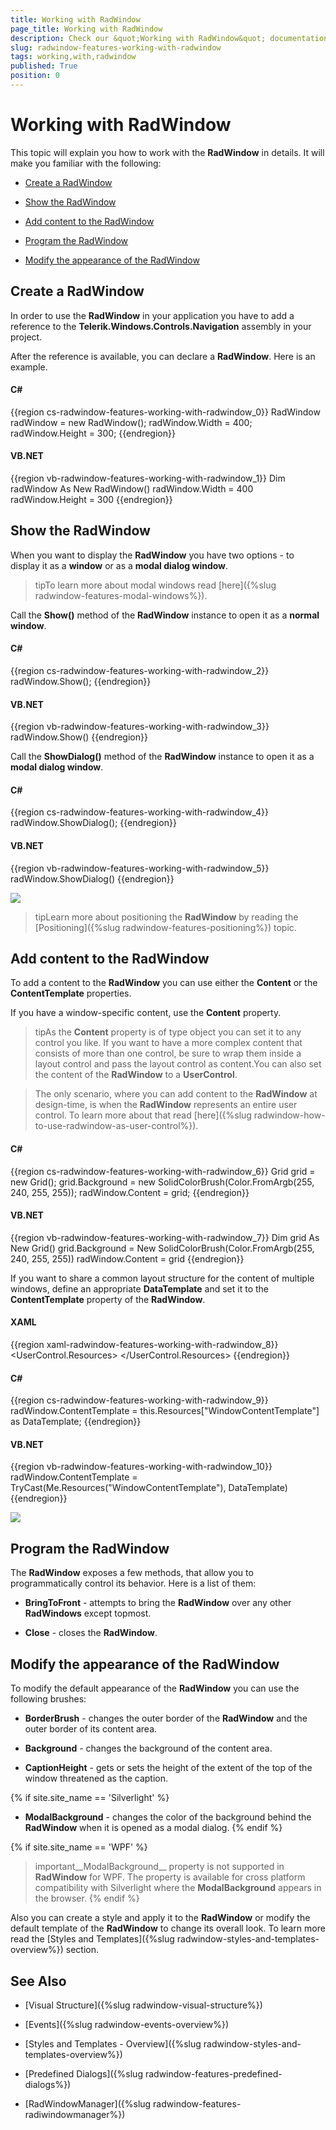 ```yaml
---
title: Working with RadWindow
page_title: Working with RadWindow
description: Check our &quot;Working with RadWindow&quot; documentation article for the RadWindow {{ site.framework_name }} control.
slug: radwindow-features-working-with-radwindow
tags: working,with,radwindow
published: True
position: 0
---
```


# Working with RadWindow

This topic will explain you how to work with the __RadWindow__ in details. It will make you familiar with the following:

* [Create a RadWindow](#create-a-radwindow)

* [Show the RadWindow](#show-the-radwindow)

* [Add content to the RadWindow](#add-content-to-the-radwindow)

* [Program the RadWindow](#program-the-radwindow)

* [Modify the appearance of the RadWindow](#modify-the-appearance-of-the-radwindow)

## Create a RadWindow

In order to use the __RadWindow__ in your application you have to add a reference to the __Telerik.Windows.Controls.Navigation__ assembly in your project.

After the reference is available, you can declare a __RadWindow__. Here is an example.

#### __C#__

{{region cs-radwindow-features-working-with-radwindow_0}}
	RadWindow radWindow = new RadWindow();
	radWindow.Width = 400;
	radWindow.Height = 300;
{{endregion}}

#### __VB.NET__

{{region vb-radwindow-features-working-with-radwindow_1}}
	Dim radWindow As New RadWindow()
	radWindow.Width = 400
	radWindow.Height = 300
{{endregion}}

## Show the RadWindow

When you want to display the __RadWindow__ you have two options - to display it as a __window__ or as a __modal dialog window__.

>tipTo learn more about modal windows read [here]({%slug radwindow-features-modal-windows%}).

Call the __Show()__ method of the __RadWindow__ instance to open it as a __normal window__.

#### __C#__

{{region cs-radwindow-features-working-with-radwindow_2}}
	radWindow.Show();
{{endregion}}

#### __VB.NET__

{{region vb-radwindow-features-working-with-radwindow_3}}
	radWindow.Show()
{{endregion}}

Call the __ShowDialog()__ method of the __RadWindow__ instance to open it as a __modal dialog window__.

#### __C#__

{{region cs-radwindow-features-working-with-radwindow_4}}
	radWindow.ShowDialog();
{{endregion}}

#### __VB.NET__

{{region vb-radwindow-features-working-with-radwindow_5}}
	radWindow.ShowDialog()
{{endregion}}

![](images/RadWindow_Working_with_RadWindow_01.png)

>tipLearn more about positioning the __RadWindow__ by reading the [Positioning]({%slug radwindow-features-positioning%}) topic.

## Add content to the RadWindow

To add a content to the __RadWindow__ you can use either the __Content__ or the __ContentTemplate__ properties.

If you have a window-specific content, use the __Content__ property.

>tipAs the __Content__ property is of type object you can set it to any control you like. If you want to have a more complex content that consists of more than one control, be sure to wrap them inside a layout control and pass the layout control as content.You can also set the content of the __RadWindow__ to a __UserControl__.

>The only scenario, where you can add content to the __RadWindow__ at design-time, is when the __RadWindow__ represents an entire user control. To learn more about that read [here]({%slug radwindow-how-to-use-radwindow-as-user-control%}).

#### __C#__

{{region cs-radwindow-features-working-with-radwindow_6}}
	Grid grid = new Grid();
	grid.Background = new SolidColorBrush(Color.FromArgb(255, 240, 255, 255));
	radWindow.Content = grid;
{{endregion}}

#### __VB.NET__

{{region vb-radwindow-features-working-with-radwindow_7}}
	Dim grid As New Grid()
	grid.Background = New SolidColorBrush(Color.FromArgb(255, 240, 255, 255))
	radWindow.Content = grid
{{endregion}}

If you want to share a common layout structure for the content of multiple windows, define an appropriate __DataTemplate__ and set it to the __ContentTemplate__ property of the __RadWindow__.

#### __XAML__

{{region xaml-radwindow-features-working-with-radwindow_8}}
	<UserControl.Resources>
	    <DataTemplate x:Key="WindowContentTemplate">
	        <Grid Background="Azure" />
	    </DataTemplate>
	</UserControl.Resources>
{{endregion}}

#### __C#__

{{region cs-radwindow-features-working-with-radwindow_9}}
	radWindow.ContentTemplate = this.Resources["WindowContentTemplate"] as DataTemplate;
{{endregion}}

#### __VB.NET__

{{region vb-radwindow-features-working-with-radwindow_10}}
	radWindow.ContentTemplate = TryCast(Me.Resources("WindowContentTemplate"), DataTemplate)
{{endregion}}

![](images/RadWindow_Working_with_RadWindow_02.png)

## Program the RadWindow

The __RadWindow__ exposes a few methods, that allow you to programmatically control its behavior. Here is a list of them:

* __BringToFront__ - attempts to bring the __RadWindow__ over any other __RadWindows__ except topmost. 

* __Close__ - closes the __RadWindow__.

## Modify the appearance of the RadWindow

To modify the default appearance of the __RadWindow__ you can use the following brushes:

* __BorderBrush__ - changes the outer border of the __RadWindow__ and the outer border of its content area.

* __Background__ - changes the background of the content area.

* __CaptionHeight__ - gets or sets the height of the extent of the top of the window threatened as the caption.

{% if site.site_name == 'Silverlight' %}
* __ModalBackground__ - changes the color of the background behind the __RadWindow__ when it is opened as a modal dialog.
{% endif %}

{% if site.site_name == 'WPF' %}
>important__ModalBackground__ property is not supported in __RadWindow__ for WPF. The property is available for cross platform compatibility with Silverlight where the __ModalBackground__ appears in the browser.
{% endif %}

Also you can create a style and apply it to the __RadWindow__ or modify the default template of the __RadWindow__ to change its overall look. To learn more read the [Styles and Templates]({%slug radwindow-styles-and-templates-overview%}) section.

## See Also

 * [Visual Structure]({%slug radwindow-visual-structure%})

 * [Events]({%slug radwindow-events-overview%})

 * [Styles and Templates - Overview]({%slug radwindow-styles-and-templates-overview%})

 * [Predefined Dialogs]({%slug radwindow-features-predefined-dialogs%})

 * [RadWindowManager]({%slug radwindow-features-radiwindowmanager%})

